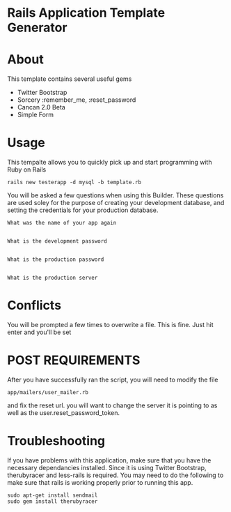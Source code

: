 Rails Application Template Generator
======================

About
======================

This template contains several useful gems
 - Twitter Bootstrap
 - Sorcery :remember_me, :reset_password
 - Cancan 2.0 Beta
 - Simple Form

Usage
======================

This tempalte allows you to quickly pick up and start programming with Ruby on Rails

    rails new testerapp -d mysql -b template.rb

You will be asked a few questions when using this Builder. These questions are used soley for the purpose of creating your development database, and setting the credentials for your production database.

    What was the name of your app again
    
    
    What is the development password
		
    
    What is the production password
		
    
    What is the production server
    
    
Conflicts
======================
You will be prompted a few times to overwrite a file. This is fine. Just hit enter and you'll be set


POST REQUIREMENTS
======================

After you have successfully ran the script, you will need to modify the file

    app/mailers/user_mailer.rb
    
and fix the reset url. you will want to change the server it is pointing to as well as the user.reset_password_token.

Troubleshooting
======================

If you have problems with this application, make sure that you have the necessary dependancies installed. Since it is using Twitter Bootstrap, therubyracer and less-rails is required. You may need to do the following to make sure that rails is working properly prior to running this app.

    sudo apt-get install sendmail
    sudo gem install therubyracer
